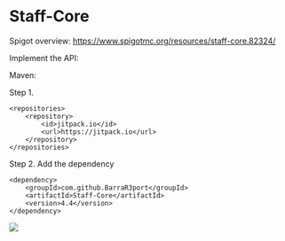 # Staff-Core
Spigot overview: https://www.spigotmc.org/resources/staff-core.82324/


Implement the API:

Maven:

Step 1.

	<repositories>
		<repository>
		    <id>jitpack.io</id>
		    <url>https://jitpack.io</url>
		</repository>
	</repositories>
  
Step 2. Add the dependency

	<dependency>
	    <groupId>com.github.BarraR3port</groupId>
	    <artifactId>Staff-Core</artifactId>
	    <version>4.4</version>
	</dependency>
[![](https://jitpack.io/v/BarraR3port/Staff-Core.svg)](https://jitpack.io/#BarraR3port/Staff-Core)
